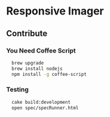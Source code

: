 # Responsive Imager

## Contribute

### You Need Coffee Script

```bash
  brew upgrade
  brew install nodejs
  npm install -g coffee-script
```

### Testing

```bash
  cake build:development
  open spec/specRunner.html
```

